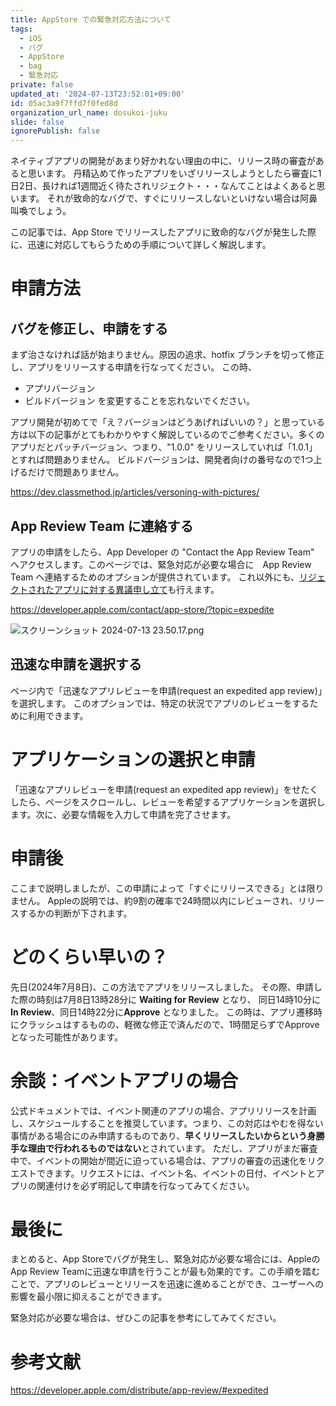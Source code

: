 ```yaml
---
title: AppStore での緊急対応方法について
tags:
  - iOS
  - バグ
  - AppStore
  - bag
  - 緊急対応
private: false
updated_at: '2024-07-13T23:52:01+09:00'
id: 05ac3a9f7ffd7f0fed8d
organization_url_name: dosukoi-juku
slide: false
ignorePublish: false
---
```

ネイティブアプリの開発があまり好かれない理由の中に、リリース時の審査があると思います。
丹精込めて作ったアプリをいざリリースしようとしたら審査に1日2日、長ければ1週間近く待たされリジェクト・・・なんてことはよくあると思います。
それが致命的なバグで、すぐにリリースしないといけない場合は阿鼻叫喚でしょう。

この記事では、App Store でリリースしたアプリに致命的なバグが発生した際に、迅速に対応してもらうための手順について詳しく解説します。

# 申請方法
## バグを修正し、申請をする
まず治さなければ話が始まりません。原因の追求、hotfix ブランチを切って修正し、アプリをリリースする申請を行なってください。
この時、
- アプリバージョン
- ビルドバージョン
を変更することを忘れないでください。

アプリ開発が初めてで「え？バージョンはどうあげればいいの？」と思っている方は以下の記事がとてもわかりやすく解説しているのでご参考ください。多くのアプリだとパッチバージョン、つまり、"1.0.0" をリリースしていれば「1.0.1」とすれば問題ありません。
ビルドバージョンは、開発者向けの番号なので1つ上げるだけで問題ありません。

https://dev.classmethod.jp/articles/versoning-with-pictures/

## App Review Team に連絡する
アプリの申請をしたら、App Developer の "Contact the App Review Team" へアクセスします。このページでは、緊急対応が必要な場合に　App Review Team へ連絡するためのオプションが提供されています。
これ以外にも、[リジェクトされたアプリに対する異議申し立て](https://developer.apple.com/contact/request/app-review/appeal/)も行えます。

https://developer.apple.com/contact/app-store/?topic=expedite

![スクリーンショット 2024-07-13 23.50.17.png](https://qiita-image-store.s3.ap-northeast-1.amazonaws.com/0/707293/9c944bf0-0ae9-7cb6-dc9b-e074a4eab8f4.png)


## 迅速な申請を選択する
ページ内で「迅速なアプリレビューを申請(request an expedited app review)」を選択します。
このオプションでは、特定の状況でアプリのレビューをするために利用できます。

# アプリケーションの選択と申請
「迅速なアプリレビューを申請(request an expedited app review)」をせたくしたら、ページをスクロールし、レビューを希望するアプリケーションを選択します。次に、必要な情報を入力して申請を完了させます。

# 申請後
ここまで説明しましたが、この申請によって「すぐにリリースできる」とは限りません。
Appleの説明では、約9割の確率で24時間以内にレビューされ、リリースするかの判断が下されます。

# どのくらい早いの？
先日(2024年7月8日)、この方法でアプリをリリースしました。
その際、申請した際の時刻は7月8日13時28分に **Waiting for Review** となり、
同日14時10分に **In Review**、同日14時22分に**Approve** となりました。
この時は、アプリ遷移時にクラッシュはするものの、軽微な修正で済んだので、1時間足らずでApprove となった可能性があります。

# 余談：イベントアプリの場合
公式ドキュメントでは、イベント関連のアプリの場合、アプリリリースを計画し、スケジュールすることを推奨しています。つまり、この対応はやむを得ない事情がある場合にのみ申請するものであり、**早くリリースしたいからという身勝手な理由で行われるものではない**とされています。
ただし、アプリがまだ審査中で、イベントの開始が間近に迫っている場合は、アプリの審査の迅速化をリクエストできます。リクエストには、イベント名、イベントの日付、イベントとアプリの関連付けを必ず明記して申請を行なってみてください。

# 最後に
まとめると、App Storeでバグが発生し、緊急対応が必要な場合には、AppleのApp Review Teamに迅速な申請を行うことが最も効果的です。この手順を踏むことで、アプリのレビューとリリースを迅速に進めることができ、ユーザーへの影響を最小限に抑えることができます。

緊急対応が必要な場合は、ぜひこの記事を参考にしてみてください。

# 参考文献

https://developer.apple.com/distribute/app-review/#expedited
